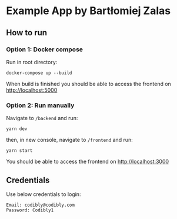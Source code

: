 # Example App by Bartłomiej Zalas

## How to run

### Option 1: Docker compose

Run in root directory:

```
docker-compose up --build
```
When build is finished you should be able to access the frontend on [http://localhost:5000](http://localhost:5000)

### Option 2: Run manually

Navigate to `/backend` and run:
```
yarn dev
```

then, in new console, navigate to `/frontend` and run:
```
yarn start
```

You should be able to access the frontend on [http://localhost:3000](http://localhost:3000)

## Credentials
Use below credentials to login:
```
Email: codibly@codibly.com
Password: Codibly1
```

